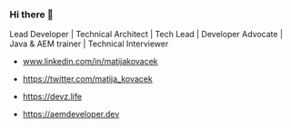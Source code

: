 ### Hi there 👋

Lead Developer | Technical Architect | Tech Lead | Developer Advocate | Java & AEM trainer | Technical Interviewer 

- www.linkedin.com/in/matijakovacek

- https://twitter.com/matija_kovacek

- https://devz.life

- https://aemdeveloper.dev
